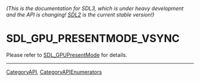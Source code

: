 ###### (This is the documentation for SDL3, which is under heavy development and the API is changing! [SDL2](https://wiki.libsdl.org/SDL2/) is the current stable version!)
# SDL_GPU_PRESENTMODE_VSYNC

Please refer to [SDL_GPUPresentMode](SDL_GPUPresentMode) for details.

----
[CategoryAPI](CategoryAPI), [CategoryAPIEnumerators](CategoryAPIEnumerators)

